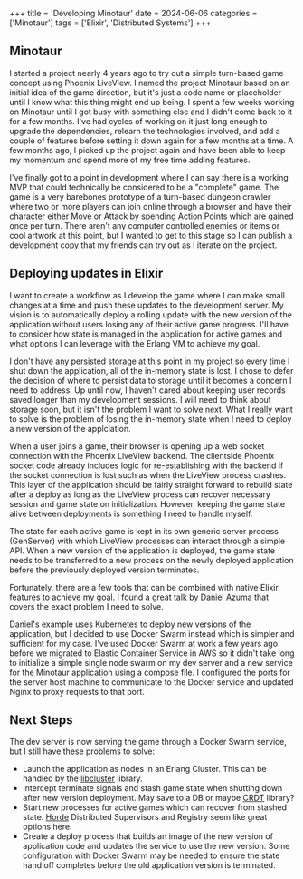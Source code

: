 +++
title = 'Developing Minotaur'
date = 2024-06-06
categories = ['Minotaur']
tags = ['Elixir', 'Distributed Systems']
+++

## Minotaur
I started a project nearly 4 years ago to try out a simple turn-based game concept using Phoenix LiveView.
I named the project Minotaur based on an initial idea of the game direction, but it's just a code name or placeholder until I know what this thing might end up being.
I spent a few weeks working on Minotaur until I got busy with something else and I didn't come back to it for a few months.
I've had cycles of working on it just long enough to upgrade the dependencies, relearn the technologies involved, and add a couple of features before setting it down again for a few months at a time.
A few months ago, I picked up the project again and have been able to keep my momentum and spend more of my free time adding features.

I've finally got to a point in development where I can say there is a working MVP that could technically be considered to be a "complete" game.
The game is a very barebones prototype of a turn-based dungeon crawler where two or more players can join online through a browser and have their character either Move or Attack by spending Action Points which are gained once per turn.
There aren't any computer controlled enemies or items or cool artwork at this point, but I wanted to get to this stage so I can publish a development copy that my friends can try out as I iterate on the project.

## Deploying updates in Elixir
I want to create a workflow as I develop the game where I can make small changes at a time and push these updates to the development server.
My vision is to automatically deploy a rolling update with the new version of the application without users losing any of their active game progress.
I'll have to consider how state is managed in the application for active games and what options I can leverage with the Erlang VM to achieve my goal.

I don't have any persisted storage at this point in my project so every time I shut down the application, all of the in-memory state is lost.
I chose to defer the decision of where to persist data to storage until it becomes a concern I need to address.
Up until now, I haven't cared about keeping user records saved longer than my development sessions.
I will need to think about storage soon, but it isn't the problem I want to solve next.
What I really want to solve is the problem of losing the in-memory state when I need to deploy a new version of the applciation.

When a user joins a game, their browser is opening up a web socket connection with the Phoenix LiveView backend.
The clientside Phoenix socket code already includes logic for re-establishing with the backend if the socket connection is lost such as when the LiveView process crashes.
This layer of the application should be fairly straight forward to rebuild state after a deploy as long as the LiveView process can recover necessary session and game state on initialization.
However, keeping the game state alive between deployments is something I need to handle myself.

The state for each active game is kept in its own generic server process (GenServer) with which LiveView processes can interact through a simple API. When a new version of the application is deployed, the game state needs to be transferred to a new process on the newly deployed application before the previously deployed version terminates.

Fortunately, there are a few tools that can be combined with native Elixir features to achieve my goal.
I found a [great talk by Daniel Azuma](https://www.youtube.com/watch?v=nLApFANtkHs&t=2s) that covers the exact problem I need to solve.

Daniel's example uses Kubernetes to deploy new versions of the application, but I decided to use Docker Swarm instead which is simpler and sufficient for my case.
I've used Docker Swarm at work a few years ago before we migrated to Elastic Container Service in AWS so it didn't take long to initialize a simple single node swarm on my dev server and a new service for the Minotaur application using a compose file.
I configured the ports for the server host machine to communicate to the Docker service and updated Nginx to proxy requests to that port.

## Next Steps
The dev server is now serving the game through a Docker Swarm service, but I still have these problems to solve:
- Launch the application as nodes in an Erlang Cluster. This can be handled by the [libcluster](https://hexdocs.pm/libcluster/2.5.0/readme.html) library.
- Intercept terminate signals and stash game state when shutting down after new version deployment. May save to a DB or maybe [CRDT](https://github.com/derekkraan/delta_crdt_ex) library?
- Start new processes for active games which can recover from stashed state. [Horde](https://hexdocs.pm/horde/getting_started.html) Distributed Supervisors and Registry seem like great options here.
- Create a deploy process that builds an image of the new version of application code and updates the service to use the new version. Some configuration with Docker Swarm may be needed to ensure the state hand off completes before the old application version is terminated.

